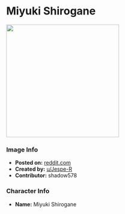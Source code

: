 # Miyuki Shirogane

<img src="https://raw.githubusercontent.com/shadow578/Project-Padoru/master/Padoru/U_Jespe-R/love-is-war-miyuki-shirogane-jesper.png" height="300">

### Image Info
* **Posted on:**     [reddit.com](https://www.reddit.com/r/Padoru/comments/eusdkm/daily_padoru_27_miyuki_shirogane_kaguyasama_love/)
* **Created by:**    [u/Jespe-R](https://github.com/shadow578/Project-Padoru/blob/master/table-of-contents/creators/uJespeR.md)
* **Contributor:**   shadow578

### Character Info
* **Name:**   Miyuki Shirogane


